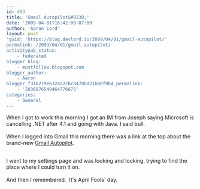 ```yaml
---
id: 403
title: 'Gmail Autopilot&#8230;'
date: '2009-04-01T16:42:00-07:00'
author: 'Aaron Lord'
layout: post
"guid: 'https://blog.devlord.io/2009/04/01/gmail-autopilot/'
permalink: /2009/04/01/gmail-autopilot/
activitypub_status:
    - federated
blogger_blog:
    - mustfollow.blogspot.com
blogger_author:
    - Aaron
blogger_f316279e632a22cbc8478bd21b80f9b4_permalink:
    - '2836876549464776675'
categories:
    - General
---
```


When I got to work this morning I got an IM from Joseph saying Microsoft is cancelling .NET after 4.1 and going with Java.  I said bull.<br /><br />When I logged into Gmail this morning there was a link at the top about the brand-new <a href="http://mail.google.com/mail/help/autopilot/index.html">Gmail Autopilot</a>.<div><br /></div><div>I went to my settings page and was looking and looking, trying to find the place where I could turn it on.</div><div><br /></div><div>And then I remembered.  It's April Fools' day.</div><div class="blogger-post-footer"></div>